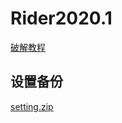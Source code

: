 # Rider2020.1

[破解教程](http://www.xue51.com/soft/38055.html)

## 设置备份

[setting.zip](/download/settings.2020.1.zip)
